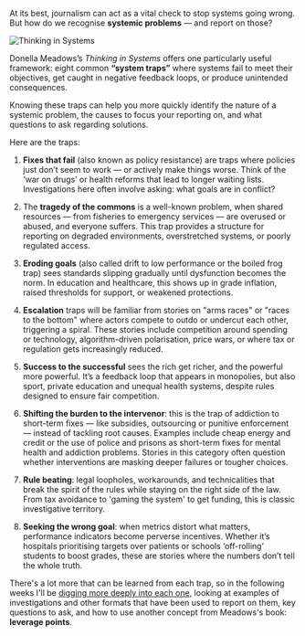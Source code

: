 At its best, journalism can act as a vital check to stop systems going wrong. But how do we recognise **systemic problems** — and report on those?

![Thinking in Systems](https://upload.wikimedia.org/wikipedia/en/7/75/Thinking_In_Systems_A_Primer.jpg)

Donella Meadows’s *Thinking in Systems* offers one particularly useful framework: eight common **“system traps”** where systems fail to meet their objectives, get caught in negative feedback loops, or produce unintended consequences.

Knowing these traps can help you more quickly identify the nature of a systemic problem, the causes to focus your reporting on, and what questions to ask regarding solutions.

<!--more-->

Here are the traps:

1. **Fixes that fail** (also known as policy resistance) are traps where policies just don’t seem to work — or actively make things worse. Think of the ‘war on drugs’ or health reforms that lead to longer waiting lists. Investigations here often involve asking: what goals are in conflict?

2. The **tragedy of the commons** is a well-known problem, when shared resources — from fisheries to emergency services — are overused or abused, and everyone suffers. This trap provides a structure for reporting on degraded environments, overstretched systems, or poorly regulated access.

3. **Eroding goals** (also called drift to low performance or the boiled frog trap) sees standards slipping gradually until dysfunction becomes the norm. In education and healthcare, this shows up in grade inflation, raised thresholds for support, or weakened protections.

4. **Escalation** traps will be familiar from stories on "arms races" or "races to the bottom" where actors compete to outdo or undercut each other, triggering a spiral. These stories include competition around spending or technology, algorithm-driven polarisation, price wars, or where tax or regulation gets increasingly reduced.

5. **Success to the successful** sees the rich get richer, and the powerful more powerful. It’s a feedback loop that appears in monopolies, but also sport, private education and unequal health systems, despite rules designed to ensure fair competition.

6. **Shifting the burden to the intervenor**: this is the trap of addiction to short-term fixes — like subsidies, outsourcing or punitive enforcement — instead of tackling root causes. Examples include cheap energy and credit or the use of police and prisons as short-term fixes for mental health and addiction problems. Stories in this category often question whether interventions are masking deeper failures or tougher choices.

7. **Rule beating**: legal loopholes, workarounds, and technicalities that break the spirit of the rules while staying on the right side of the law. From tax avoidance to 'gaming the system' to get funding, this is classic investigative territory.

8. **Seeking the wrong goal**: when metrics distort what matters, performance indicators become perverse incentives. Whether it’s hospitals prioritising targets over patients or schools ‘off-rolling’ students to boost grades, these are stories where the numbers don’t tell the whole truth.

There's a lot more that can be learned from each trap, so in the following weeks I'll be [digging more deeply into each one](https://onlinejournalismblog.com/tag/system-traps/), looking at examples of investigations and other formats that have been used to report on them, key questions to ask, and how to use another concept from Meadows's book: **leverage points**.
